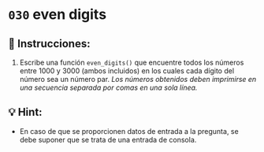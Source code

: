 # `030` even digits

## 📝 Instrucciones:

1. Escribe una función `even_digits()` que encuentre todos los números entre 1000 y 3000 (ambos incluidos) en los cuales cada dígito del número sea un número par. *Los números obtenidos deben imprimirse en una secuencia separada por comas en una sola línea.*

## 💡 Hint:

+ En caso de que se proporcionen datos de entrada a la pregunta, se debe suponer que se trata de una entrada de consola.

